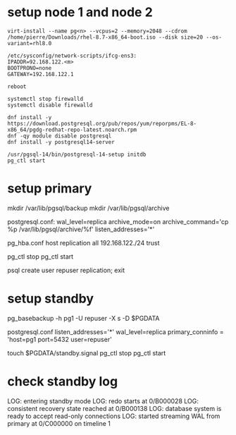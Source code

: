# setup node 1 and node 2

```
virt-install --name pg<n> --vcpus=2 --memory=2048 --cdrom /home/pierre/Downloads/rhel-8.7-x86_64-boot.iso --disk size=20 --os-variant=rhl8.0

/etc/sysconfig/network-scripts/ifcg-ens3:
IPADDR=92.168.122.<m>
BOOTPRONO=none
GATEWAY=192.168.122.1

reboot

systemctl stop firewalld
systemctl disable firewalld

dnf install -y https://download.postgresql.org/pub/repos/yum/reporpms/EL-8-x86_64/pgdg-redhat-repo-latest.noarch.rpm
dnf -qy module disable postgresql
dnf install -y postgresql14-server

/usr/pgsql-14/bin/postgresql-14-setup initdb
pg_ctl start

```

# setup primary

mkdir /var/lib/pgsql/backup
mkdir /var/lib/pgsql/archive

postgresql.conf:
wal_level=replica
archive_mode=on
archive_command='cp %p /var/lib/pgsql/archive/%f'
listen_addresses='*'

pg_hba.conf
host    replication     all             192.168.122.<m>/24      trust

pg_ctl stop
pg_ctl start
 
psql
create user repuser replication;
exit
  
# setup standby
  
pg_basebackup -h pg1 -U repuser -X s -D $PGDATA

postgresql.conf
listen_addresses='*'
wal_level=replica
primary_conninfo = 'host=pg1 port=5432 user=repuser'

touch $PGDATA/standby.signal
pg_ctl stop
pg_ctl start
 
# check standby log
LOG:  entering standby mode
LOG:  redo starts at 0/B000028
LOG:  consistent recovery state reached at 0/B000138
LOG:  database system is ready to accept read-only connections
LOG:  started streaming WAL from primary at 0/C000000 on timeline 1
 
  
